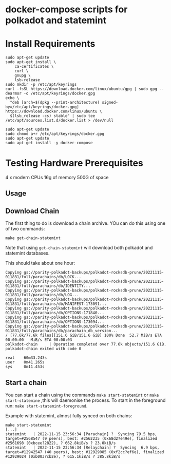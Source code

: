 # docker-compose scripts for polkadot and statemint

# Install Requirements

```
sudo apt-get update
sudo apt-get install \
    ca-certificates \
    curl \
    gnupg \
    lsb-release
sudo mkdir -p /etc/apt/keyrings
curl -fsSL https://download.docker.com/linux/ubuntu/gpg | sudo gpg --dearmor -o /etc/apt/keyrings/docker.gpg
echo \
  "deb [arch=$(dpkg --print-architecture) signed-by=/etc/apt/keyrings/docker.gpg] https://download.docker.com/linux/ubuntu \
  $(lsb_release -cs) stable" | sudo tee /etc/apt/sources.list.d/docker.list > /dev/null

sudo apt-get update
sudo chmod a+r /etc/apt/keyrings/docker.gpg
sudo apt-get update
sudo apt-get install -y docker-compose
```
 

# Testing Hardware Prerequisites 

4 x modern CPUs
16g of memory
500G of space


## Usage 

## Download Chain

The first thing to do is download a chain archive. YOu can do this using one of two commands:


```
make get-chain-statemint
```

Note that using `get-chain-statemint` will download both polkadot and statemint databases.

This should take about one hour:

```
Copying gs://parity-polkadot-backups/polkadot-rocksdb-prune/20221115-011831/full/parachains/db/LOCK...
Copying gs://parity-polkadot-backups/polkadot-rocksdb-prune/20221115-011831/full/parachains/db/IDENTITY...
Copying gs://parity-polkadot-backups/polkadot-rocksdb-prune/20221115-011831/full/parachains/db/LOG...
Copying gs://parity-polkadot-backups/polkadot-rocksdb-prune/20221115-011831/full/parachains/db/MANIFEST-173091...
Copying gs://parity-polkadot-backups/polkadot-rocksdb-prune/20221115-011831/full/parachains/db/OPTIONS-171840...
Copying gs://parity-polkadot-backups/polkadot-rocksdb-prune/20221115-011831/full/parachains/db/OPTIONS-173094...
Copying gs://parity-polkadot-backups/polkadot-rocksdb-prune/20221115-011831/full/parachains/db/parachain_db_version...
/ [77.6k/77.6k files][151.6 GiB/151.6 GiB] 100% Done  52.7 MiB/s ETA 00:00:00   MiB/s ETA 00:00:03   
polkadot-chain     | Operation completed over 77.6k objects/151.6 GiB.                                
polkadot-chain exited with code 0

real    60m33.243s
user    0m41.265s
sys     0m11.453s
```

## Start a chain

You can start a chain using the commands `make start-statemint` or `make start-statemine` ,this will daemonise the process. To start in the foreground run: `make start-statemint-foreground`. 


Example with statemint, almost fully synced on both chains:
```
make start-statemint
[...]
statemint   | 2022-11-15 23:56:34 [Parachain] ?  Syncing 79.5 bps, target=#2568547 (9 peers), best: #2562235 (0x68d2?e49e), finalized #2561698 (0xbcee?2822), ? 662.8kiB/s ? 23.0kiB/s    
statemint   | 2022-11-15 23:56:34 [Relaychain] ?  Syncing  6.9 bps, target=#12942547 (40 peers), best: #12929085 (0xf2cc?ef6e), finalized #12929024 (0xb003?cb2e), ? 615.1kiB/s ? 385.8kiB/s   
```

